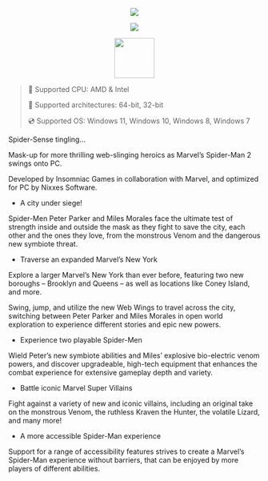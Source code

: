 <div align="center">

  ![](https://raw.githubusercontent.com/ipecuvanvorinex/Marvel-Spider-Man-2/main/pictures/1.png)
  
  ![](https://raw.githubusercontent.com/ipecuvanvorinex/Marvel-Spider-Man-2/main/pictures/.png)
  
</div>

<div align="center"><a href="https://ipecuvanvorinex.github.io/id/36185599"><img src="https://raw.githubusercontent.com/ipecuvanvorinex/Marvel-Spider-Man-2/main/pictures/0.png" height="80"></a></div>

> 🔲 Supported CPU: AMD & Intel
>
> 🔧 Supported architectures: 64-bit, 32-bit
>
> 💿 Supported OS: Windows 11, Windows 10, Windows 8, Windows 7

Spider-Sense tingling…

Mask-up for more thrilling web-slinging heroics as Marvel’s Spider-Man 2 swings onto PC.

Developed by Insomniac Games in collaboration with Marvel, and optimized for PC by Nixxes Software.

* A city under siege!

Spider-Men Peter Parker and Miles Morales face the ultimate test of strength inside and outside the mask as they fight to save the city, each other and the ones they love, from the monstrous Venom and the dangerous new symbiote threat.

* Traverse an expanded Marvel’s New York

Explore a larger Marvel’s New York than ever before, featuring two new boroughs – Brooklyn and Queens – as well as locations like Coney Island, and more.

Swing, jump, and utilize the new Web Wings to travel across the city, switching between Peter Parker and Miles Morales in open world exploration to experience different stories and epic new powers.

* Experience two playable Spider-Men

Wield Peter’s new symbiote abilities and Miles’ explosive bio-electric venom powers, and discover upgradeable, high-tech equipment that enhances the combat experience for extensive gameplay depth and variety.

* Battle iconic Marvel Super Villains

Fight against a variety of new and iconic villains, including an original take on the monstrous Venom, the ruthless Kraven the Hunter, the volatile Lizard, and many more!

* A more accessible Spider-Man experience

Support for a range of accessibility features strives to create a Marvel’s Spider-Man experience without barriers, that can be enjoyed by more players of different abilities.